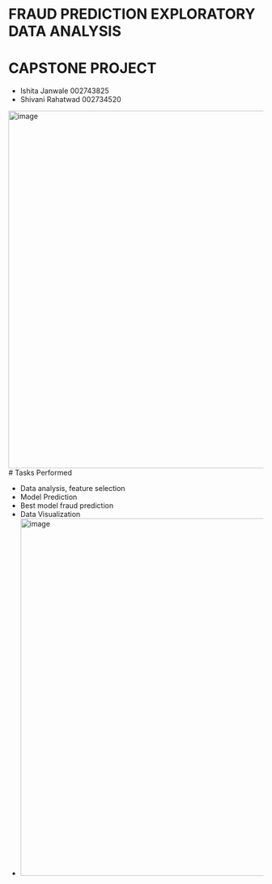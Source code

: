 # FRAUD PREDICTION EXPLORATORY DATA ANALYSIS
# CAPSTONE PROJECT
- Ishita Janwale 002743825
- Shivani Rahatwad 002734520

  
<img width="706" alt="image" src="https://github.com/Ishita1022/DataAnalysis/assets/114513851/42673c16-249c-487d-ad31-3854195be199">
# Tasks Performed

- Data analysis, feature selection
- Model Prediction
- Best model fraud prediction
- Data Visualization
- <img width="706" alt="image" src="https://github.com/Ishita1022/DataAnalysis/assets/114513851/e5d0250c-d23b-483c-83d4-9e1300d1a7d3">

